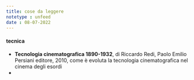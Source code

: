 ```yaml
---
title: cose da leggere
notetype : unfeed
date : 08-07-2022
---
```




#### tecnica
- **Tecnologia cinematografica 1890-1932**, di Riccardo Redi, Paolo Emilio Persiani editore, 2010, come è evoluta la tecnologia cinematografica nel cinema degli esordi
- 